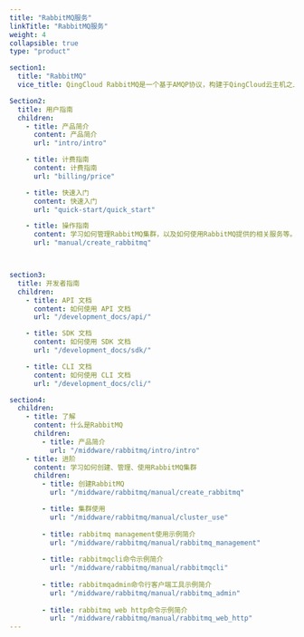 ```yaml
---
title: "RabbitMQ服务"
linkTitle: "RabbitMQ服务"
weight: 4
collapsible: true
type: "product"

section1:
  title: "RabbitMQ"
  vice_title: QingCloud RabbitMQ是一个基于AMQP协议，构建于QingCloud云主机之上的分布式消息队列系统，具有灵活路由、事务、高可用队列、消息排序、可视化管理工具等功能。服务器端用Erlang语言编写，天生具备高可用和高并发的特性。

Section2:
  title: 用户指南
  children:
    - title: 产品简介
      content: 产品简介
      url: "intro/intro"

    - title: 计费指南
      content: 计费指南
      url: "billing/price"

    - title: 快速入门
      content: 快速入门
      url: "quick-start/quick_start"

    - title: 操作指南
      content: 学习如何管理RabbitMQ集群，以及如何使用RabbitMQ提供的相关服务等。
      url: "manual/create_rabbitmq"



section3:
  title: 开发者指南
  children:
    - title: API 文档
      content: 如何使用 API 文档
      url: "/development_docs/api/"

    - title: SDK 文档
      content: 如何使用 SDK 文档
      url: "/development_docs/sdk/"

    - title: CLI 文档
      content: 如何使用 CLI 文档
      url: "/development_docs/cli/"

section4:
  children:
    - title: 了解
      content: 什么是RabbitMQ
      children:
        - title: 产品简介
          url: "/middware/rabbitmq/intro/intro"
    - title: 进阶
      content: 学习如何创建、管理、使用RabbitMQ集群
      children: 
        - title: 创建RabbitMQ
          url: "/middware/rabbitmq/manual/create_rabbitmq"

        - title: 集群使用
          url: "/middware/rabbitmq/manual/cluster_use"
        
        - title: rabbitmq management使用示例简介
          url: "/middware/rabbitmq/manual/rabbitmq_management"
        
        - title: rabbitmqcli命令示例简介
          url: "/middware/rabbitmq/manual/rabbitmqcli"
        
        - title: rabbitmqadmin命令行客户端工具示例简介
          url: "/middware/rabbitmq/manual/rabbitmq_admin"
        
        - title: rabbitmq web http命令示例简介
          url: "/middware/rabbitmq/manual/rabbitmq_web_http"
---
```


